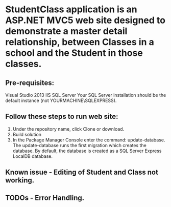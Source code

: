 
# StudentClass application is an ASP.NET MVC5 web site designed to demonstrate a master detail relationship, between Classes in a school and the Student in those classes.


## Pre-requisites:
Visual Studio 2013
IIS
SQL Server
Your SQL Server installation should be the default instance (not YOURMACHINE\SQLEXPRESS).


## Follow these steps to run web site:
1. Under the repository name, click Clone or download. 
2. Build solution
3. In the Package Manager Console enter the command: update-database.
The update-database runs the first migration which creates the database. By default, the database is created as a SQL Server Express LocalDB database. 


## Known issue - Editing of Student and Class not working. 
## TODOs - Error Handling.
